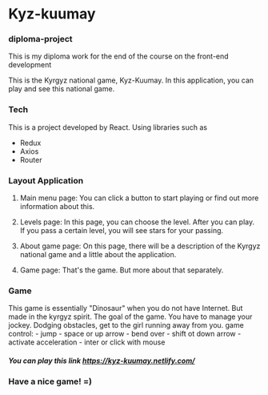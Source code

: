 # Kyz-kuumay 
### diploma-project

This is my diploma work for the end of the course on the front-end development

This is the Kyrgyz national game, Kyz-Kuumay. In this application, you can play and see this national game. 

### Tech

This is a project developed by React. 
Using libraries such as 
  - Redux
  - Axios
  - Router

### Layout Application 

  1) Main menu page:
    You can click a button to start playing or find out more information about this.
    
  2) Levels page:
    In this page, you can choose the level. After you can play. If you pass a certain level, you will see stars for your passing. 
    
  3) About game page:
    On this page, there will be a description of the Kyrgyz national game and a little about the application.
    
  4) Game page: 
    That's the game. But more about that separately.
    
### Game

This game is essentially "Dinosaur" when you do not have Internet. But made in the kyrgyz spirit. The goal of the game. You have to manage your jockey. Dodging obstacles, get to the girl running away from you. 
  game control: 
    - jump - space or up arrow
    - bend over - shift ot down arrow
    - activate acceleration - inter or click with mouse
    
##### You can play this link https://kyz-kuumay.netlify.com/    
### Have a nice game! =)
